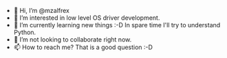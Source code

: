 - 👋 Hi, I’m @mzalfrex
- 👀 I’m interested in low level OS driver development.
- 🌱 I’m currently learning new things :-D In spare time I'll try to understand Python.
- 💞️ I’m not looking to collaborate right now.
- 📫 How to reach me? That is a good question :-D

<!---
mzalfrex/mzalfrex is a ✨ special ✨ repository because its `README.md` (this file) appears on your GitHub profile.
You can click the Preview link to take a look at your changes.
--->
